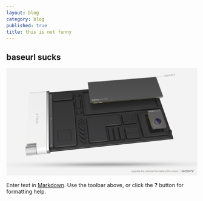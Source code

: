 ```yaml
---
layout: blog
category: blog
published: true
title: this is not funny
---
```


## baseurl sucks

![hd_0793bbd7a8e7d9a57dc30e9909185179.jpg](/media/hd_0793bbd7a8e7d9a57dc30e9909185179.jpg)



Enter text in [Markdown](http://daringfireball.net/projects/markdown/). Use the toolbar above, or click the **?** button for formatting help.